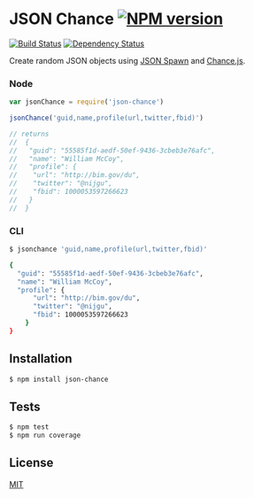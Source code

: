 # JSON Chance [![NPM version](https://badge.fury.io/js/json-chance.png)](http://badge.fury.io/js/json-chance)
[![Build Status](https://secure.travis-ci.org/luisfarzati/json-chance.png)](http://travis-ci.org/luisfarzati/json-chance) [![Dependency Status](https://gemnasium.com/luisfarzati/json-chance.svg)](https://gemnasium.com/luisfarzati/json-chance)

Create random JSON objects using [JSON Spawn](https://github.com/luisfarzati/json-spawn) and [Chance.js](http://chancejs.com/).

### Node
```js
var jsonChance = require('json-chance')

jsonChance('guid,name,profile(url,twitter,fbid)')

// returns
//	{
//	 "guid": "55585f1d-aedf-50ef-9436-3cbeb3e76afc",
//	 "name": "William McCoy",
//	 "profile": {
//	  "url": "http://bim.gov/du",
//	  "twitter": "@nijgu",
//	  "fbid": 1000053597266623
//	 }
//	}

```

### CLI
```bash
$ jsonchance 'guid,name,profile(url,twitter,fbid)'

{
  "guid": "55585f1d-aedf-50ef-9436-3cbeb3e76afc",
  "name": "William McCoy",
  "profile": {
	  "url": "http://bim.gov/du",
      "twitter": "@nijgu",
      "fbid": 1000053597266623
	}
}
```

## Installation

```bash
$ npm install json-chance
```

## Tests

```bash
$ npm test
$ npm run coverage
```

## License

[MIT](/LICENSE)
